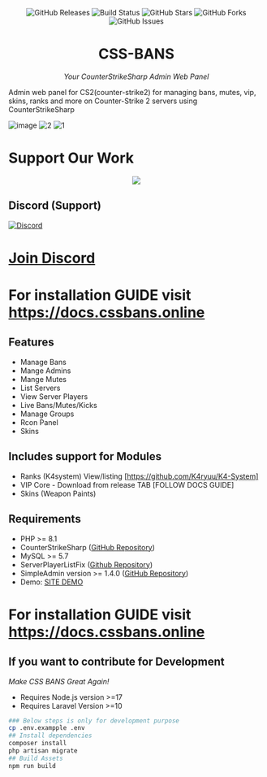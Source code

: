 <div align="center">

![GitHub Releases](https://img.shields.io/github/downloads/counterstrikesharp-panel/css-bans/total)
![Build Status](https://github.com/counterstrikesharp-panel/css-bans/actions/workflows/main.yml/badge.svg)
![GitHub Stars](https://img.shields.io/github/stars/counterstrikesharp-panel/css-bans)
![GitHub Forks](https://img.shields.io/github/forks/counterstrikesharp-panel/css-bans)
![GitHub Issues](https://img.shields.io/github/issues/counterstrikesharp-panel/css-bans)

# CSS-BANS
*Your CounterStrikeSharp Admin Web Panel*

</div>

Admin web panel for CS2(counter-strike2) for managing bans, mutes, vip, skins, ranks and more on Counter-Strike 2 servers using CounterStrikeSharp

![image](https://github.com/counterstrikesharp-panel/css-bans/assets/11420858/3d45df8b-70d0-4072-b35f-949380a6978e)
![2](https://github.com/counterstrikesharp-panel/css-bans/assets/11420858/e0d9d5d0-f317-43ba-89a5-7dc1f593693d)
![1](https://github.com/counterstrikesharp-panel/css-bans/assets/11420858/761f6764-4f4e-4271-bb5c-3f685e873b7d)

# Support Our Work
<p align="center">
<a href="https://buymeacoffee.com/hobsrkm">
<img src="https://img.buymeacoffee.com/button-api/?text=Support Me&emoji=☕&slug=hobsrkm&button_colour=FF5F5F&font_colour=ffffff&font_family=Inter&outline_colour=000000&coffee_colour=FFDD00" />
</a>
</p>

## Discord (Support)
[![Discord](https://discordapp.com/api/guilds/1236186810405883904/widget.png?style=banner2)](https://discord.gg/fwg5DKZYqV)
# [Join Discord](https://discord.gg/fwg5DKZYqV)
# For installation GUIDE visit https://docs.cssbans.online
## Features
- Manage Bans
- Mange Admins
- Mange Mutes
- List Servers
- View Server Players
- Live Bans/Mutes/Kicks 
- Manage Groups
- Rcon Panel
- Skins

## Includes support for Modules
- Ranks (K4system) View/listing [https://github.com/K4ryuu/K4-System]
- VIP Core - Download from release TAB [FOLLOW DOCS GUIDE]
- Skins (Weapon Paints)

## Requirements
- PHP >= 8.1
- CounterStrikeSharp ([GitHub Repository](https://github.com/roflmuffin/CounterStrikeSharp))
- MySQL >= 5.7
- ServerPlayerListFix ([Github Repository](https://github.com/Source2ZE/ServerListPlayersFix))
- SimpleAdmin version >= 1.4.0 ([GitHub Repository](https://github.com/daffyyyy/CS2-SimpleAdmin))
- Demo: [SITE DEMO](https://cssbans.online/)

# For installation GUIDE visit https://docs.cssbans.online


## If you want to contribute for Development

*Make CSS BANS Great Again!*

- Requires Node.js version >=17
- Requires Laravel Version >=10

```bash
### Below steps is only for development purpose
cp .env.exampple .env
## Install dependencies
composer install
php artisan migrate
## Build Assets   
npm run build

